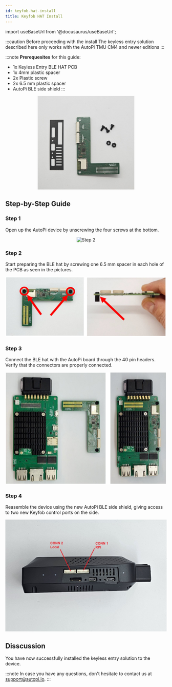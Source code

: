```yaml
---
id: keyfob-hat-install
title: Keyfob HAT Install
---
```

import useBaseUrl from '@docusaurus/useBaseUrl';

:::caution Before proceeding with the install
The keyless entry solution described here only works with the AutoPi TMU CM4 and newer editions
:::

:::note
**Prerequesites** for this guide:
- 1x Keyless Entry BLE HAT PCB
- 1x 4mm plastic spacer
- 2x Plastic screw
- 2x 6.5 mm plastic spacer
- AutoPi BLE side shield
:::

<p align="center">
<img src="/img/hardware/accessories/keyfob/keyfob_components.jpg" alt="Keyfob HAT components" width="60%" />
</p>

## Step-by-Step Guide

### Step 1
Open up the AutoPi device by unscrewing the four screws at the bottom. 
<p align="center">
<img alt="Step 2" width="460px" src={useBaseUrl('/img/hardware/autopi_tmu_cm4/installing_external_antennas/ext_ant2.jpg')}/>
</p>

### Step 2
Start preparing the BLE hat by screwing one 6.5 mm spacer in each hole of the PCB as seen in the pictures.

![Step 2](/img/hardware/accessories/keyfob/install_step1.jpg)

### Step 3
Connect the BLE hat with the AutoPi board through the 40 pin headers. Verify that the connectors are properly connected.

![Step 3](/img/hardware/accessories/keyfob/install_step2.jpg)

### Step 4
Reasemble the device using the new AutoPi BLE side shield, giving access to two new Keyfob control ports on the side.

![Step 4](/img/hardware/accessories/keyfob/keyfob_ports.jpg)

## Disscussion
<p>
	You have now successfully installed the keyless entry solution to the device.
</p>

:::note
In case you have any questions, don't hesitate to contact us at [support@autopi.io](mailto:support@autopi.io).
:::

